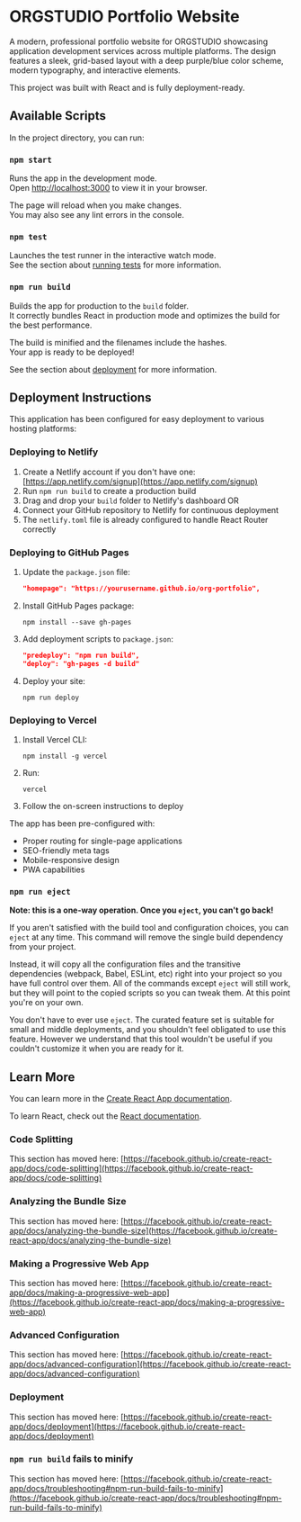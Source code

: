 # ORGSTUDIO Portfolio Website

A modern, professional portfolio website for ORGSTUDIO showcasing application development services across multiple platforms. The design features a sleek, grid-based layout with a deep purple/blue color scheme, modern typography, and interactive elements.

This project was built with React and is fully deployment-ready.

## Available Scripts

In the project directory, you can run:

### `npm start`

Runs the app in the development mode.\
Open [http://localhost:3000](http://localhost:3000) to view it in your browser.

The page will reload when you make changes.\
You may also see any lint errors in the console.

### `npm test`

Launches the test runner in the interactive watch mode.\
See the section about [running tests](https://facebook.github.io/create-react-app/docs/running-tests) for more information.

### `npm run build`

Builds the app for production to the `build` folder.\
It correctly bundles React in production mode and optimizes the build for the best performance.

The build is minified and the filenames include the hashes.\
Your app is ready to be deployed!

See the section about [deployment](https://facebook.github.io/create-react-app/docs/deployment) for more information.

## Deployment Instructions

This application has been configured for easy deployment to various hosting platforms:

### Deploying to Netlify

1. Create a Netlify account if you don't have one: [https://app.netlify.com/signup](https://app.netlify.com/signup)
2. Run `npm run build` to create a production build
3. Drag and drop your `build` folder to Netlify's dashboard OR
4. Connect your GitHub repository to Netlify for continuous deployment
5. The `netlify.toml` file is already configured to handle React Router correctly

### Deploying to GitHub Pages

1. Update the `package.json` file:
   ```json
   "homepage": "https://yourusername.github.io/org-portfolio",
   ```
2. Install GitHub Pages package:
   ```
   npm install --save gh-pages
   ```
3. Add deployment scripts to `package.json`:
   ```json
   "predeploy": "npm run build",
   "deploy": "gh-pages -d build"
   ```
4. Deploy your site:
   ```
   npm run deploy
   ```

### Deploying to Vercel

1. Install Vercel CLI:
   ```
   npm install -g vercel
   ```
2. Run:
   ```
   vercel
   ```
3. Follow the on-screen instructions to deploy

The app has been pre-configured with:
- Proper routing for single-page applications
- SEO-friendly meta tags
- Mobile-responsive design
- PWA capabilities

### `npm run eject`

**Note: this is a one-way operation. Once you `eject`, you can't go back!**

If you aren't satisfied with the build tool and configuration choices, you can `eject` at any time. This command will remove the single build dependency from your project.

Instead, it will copy all the configuration files and the transitive dependencies (webpack, Babel, ESLint, etc) right into your project so you have full control over them. All of the commands except `eject` will still work, but they will point to the copied scripts so you can tweak them. At this point you're on your own.

You don't have to ever use `eject`. The curated feature set is suitable for small and middle deployments, and you shouldn't feel obligated to use this feature. However we understand that this tool wouldn't be useful if you couldn't customize it when you are ready for it.

## Learn More

You can learn more in the [Create React App documentation](https://facebook.github.io/create-react-app/docs/getting-started).

To learn React, check out the [React documentation](https://reactjs.org/).

### Code Splitting

This section has moved here: [https://facebook.github.io/create-react-app/docs/code-splitting](https://facebook.github.io/create-react-app/docs/code-splitting)

### Analyzing the Bundle Size

This section has moved here: [https://facebook.github.io/create-react-app/docs/analyzing-the-bundle-size](https://facebook.github.io/create-react-app/docs/analyzing-the-bundle-size)

### Making a Progressive Web App

This section has moved here: [https://facebook.github.io/create-react-app/docs/making-a-progressive-web-app](https://facebook.github.io/create-react-app/docs/making-a-progressive-web-app)

### Advanced Configuration

This section has moved here: [https://facebook.github.io/create-react-app/docs/advanced-configuration](https://facebook.github.io/create-react-app/docs/advanced-configuration)

### Deployment

This section has moved here: [https://facebook.github.io/create-react-app/docs/deployment](https://facebook.github.io/create-react-app/docs/deployment)

### `npm run build` fails to minify

This section has moved here: [https://facebook.github.io/create-react-app/docs/troubleshooting#npm-run-build-fails-to-minify](https://facebook.github.io/create-react-app/docs/troubleshooting#npm-run-build-fails-to-minify)

